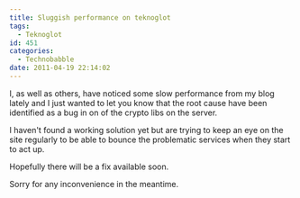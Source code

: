 ```yaml
---
title: Sluggish performance on teknoglot
tags:
  - Teknoglot
id: 451
categories:
  - Technobabble
date: 2011-04-19 22:14:02
---
```


I, as well as others, have noticed some slow performance from my blog lately and I just wanted to let you know that the root cause have been identified as a bug in on of the crypto libs on the server.

I haven't found a working solution yet but are trying to keep an eye on the site regularly to be able to bounce the problematic services when they start to act up.

Hopefully there will be a fix available soon.

Sorry for any inconvenience in the meantime.